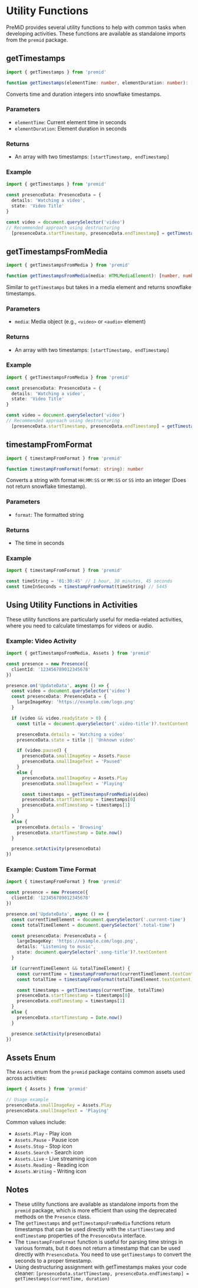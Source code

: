# Utility Functions

PreMiD provides several utility functions to help with common tasks when developing activities. These functions are available as standalone imports from the `premid` package.

## getTimestamps

<!-- eslint-skip -->

```typescript
import { getTimestamps } from 'premid'

function getTimestamps(elementTime: number, elementDuration: number): [number, number]
```

Converts time and duration integers into snowflake timestamps.

### Parameters

- `elementTime`: Current element time in seconds
- `elementDuration`: Element duration in seconds

### Returns

- An array with two timestamps: `[startTimestamp, endTimestamp]`

### Example

<!-- eslint-skip -->

```typescript
import { getTimestamps } from 'premid'

const presenceData: PresenceData = {
  details: 'Watching a video',
  state: 'Video Title'
}

const video = document.querySelector('video')
// Recommended approach using destructuring
  [presenceData.startTimestamp, presenceData.endTimestamp] = getTimestamps(video.currentTime, video.duration)
```

## getTimestampsFromMedia

<!-- eslint-skip -->

```typescript
import { getTimestampsFromMedia } from 'premid'

function getTimestampsFromMedia(media: HTMLMediaElement): [number, number]
```

Similar to `getTimestamps` but takes in a media element and returns snowflake timestamps.

### Parameters

- `media`: Media object (e.g., `<video>` or `<audio>` element)

### Returns

- An array with two timestamps: `[startTimestamp, endTimestamp]`

### Example

<!-- eslint-skip -->

```typescript
import { getTimestampsFromMedia } from 'premid'

const presenceData: PresenceData = {
  details: 'Watching a video',
  state: 'Video Title'
}

const video = document.querySelector('video')
// Recommended approach using destructuring
  [presenceData.startTimestamp, presenceData.endTimestamp] = getTimestampsFromMedia(video)
```

## timestampFromFormat

<!-- eslint-skip -->

```typescript
import { timestampFromFormat } from 'premid'

function timestampFromFormat(format: string): number
```

Converts a string with format `HH:MM:SS` or `MM:SS` or `SS` into an integer (Does not return snowflake timestamp).

### Parameters

- `format`: The formatted string

### Returns

- The time in seconds

### Example

<!-- eslint-skip -->

```typescript
import { timestampFromFormat } from 'premid'

const timeString = '01:30:45' // 1 hour, 30 minutes, 45 seconds
const timeInSeconds = timestampFromFormat(timeString) // 5445
```

## Using Utility Functions in Activities

These utility functions are particularly useful for media-related activities, where you need to calculate timestamps for videos or audio.

### Example: Video Activity

<!-- eslint-skip -->

```typescript
import { getTimestampsFromMedia, Assets } from 'premid'

const presence = new Presence({
  clientId: '123456789012345678'
})

presence.on('UpdateData', async () => {
  const video = document.querySelector('video')
  const presenceData: PresenceData = {
    largeImageKey: 'https://example.com/logo.png'
  }

  if (video && video.readyState > 0) {
    const title = document.querySelector('.video-title')?.textContent

    presenceData.details = 'Watching a video'
    presenceData.state = title || 'Unknown video'

    if (video.paused) {
      presenceData.smallImageKey = Assets.Pause
      presenceData.smallImageText = 'Paused'
    }
    else {
      presenceData.smallImageKey = Assets.Play
      presenceData.smallImageText = 'Playing'

      const timestamps = getTimestampsFromMedia(video)
      presenceData.startTimestamp = timestamps[0]
      presenceData.endTimestamp = timestamps[1]
    }
  }
  else {
    presenceData.details = 'Browsing'
    presenceData.startTimestamp = Date.now()
  }

  presence.setActivity(presenceData)
})
```

### Example: Custom Time Format

<!-- eslint-skip -->

```typescript
import { timestampFromFormat } from 'premid'

const presence = new Presence({
  clientId: '123456789012345678'
})

presence.on('UpdateData', async () => {
  const currentTimeElement = document.querySelector('.current-time')
  const totalTimeElement = document.querySelector('.total-time')

  const presenceData: PresenceData = {
    largeImageKey: 'https://example.com/logo.png',
    details: 'Listening to music',
    state: document.querySelector('.song-title')?.textContent
  }

  if (currentTimeElement && totalTimeElement) {
    const currentTime = timestampFromFormat(currentTimeElement.textContent)
    const totalTime = timestampFromFormat(totalTimeElement.textContent)

    const timestamps = getTimestamps(currentTime, totalTime)
    presenceData.startTimestamp = timestamps[0]
    presenceData.endTimestamp = timestamps[1]
  }
  else {
    presenceData.startTimestamp = Date.now()
  }

  presence.setActivity(presenceData)
})
```

## Assets Enum

The `Assets` enum from the `premid` package contains common assets used across activities:

<!-- eslint-skip -->

```typescript
import { Assets } from 'premid'

// Usage example
presenceData.smallImageKey = Assets.Play
presenceData.smallImageText = 'Playing'
```

Common values include:

- `Assets.Play` - Play icon
- `Assets.Pause` - Pause icon
- `Assets.Stop` - Stop icon
- `Assets.Search` - Search icon
- `Assets.Live` - Live streaming icon
- `Assets.Reading` - Reading icon
- `Assets.Writing` - Writing icon

## Notes

- These utility functions are available as standalone imports from the `premid` package, which is more efficient than using the deprecated methods on the `Presence` class.
- The `getTimestamps` and `getTimestampsFromMedia` functions return timestamps that can be used directly with the `startTimestamp` and `endTimestamp` properties of the `PresenceData` interface.
- The `timestampFromFormat` function is useful for parsing time strings in various formats, but it does not return a timestamp that can be used directly with `PresenceData`. You need to use `getTimestamps` to convert the seconds to a proper timestamp.
- Using destructuring assignment with getTimestamps makes your code cleaner: `[presenceData.startTimestamp, presenceData.endTimestamp] = getTimestamps(currentTime, duration)`
